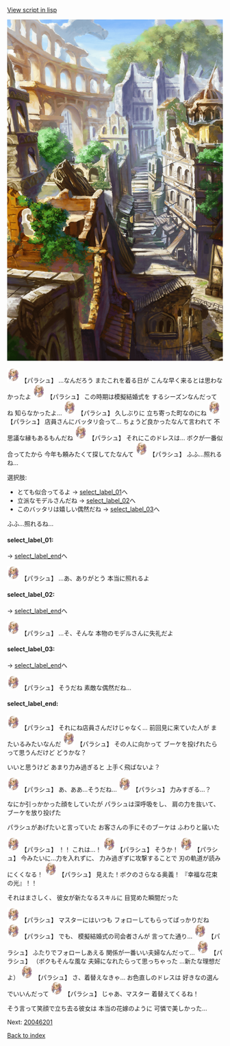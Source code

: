[View script in lisp](../scripts/20045404.txt)

![ghost_town.png](../images/backgrounds/ghost_town.png)

<img src="../images/units/200451.png" alt="200451.png" height="34"/>
【パラシュ】
…なんだろう
またこれを着る日が
こんな早く来るとは思わなかったよ

<img src="../images/units/200451.png" alt="200451.png" height="34"/>
【パラシュ】
この時期は模擬結婚式を
するシーズンなんだってね
知らなかったよ…

<img src="../images/units/200451.png" alt="200451.png" height="34"/>
【パラシュ】
久しぶりに
立ち寄った町なのにね

<img src="../images/units/200451.png" alt="200451.png" height="34"/>
【パラシュ】
店員さんにバッタリ会って…
ちょうど良かったなんて言われて
不思議な縁もあるもんだね

<img src="../images/units/200451.png" alt="200451.png" height="34"/>
【パラシュ】
それにこのドレスは…
ボクが一番似合ってたから
今年も頼みたくて探してたなんて

<img src="../images/units/200451.png" alt="200451.png" height="34"/>
【パラシュ】
ふふ…照れるね…

選択肢:
- とても似合ってるよ → [select_label_01](#select_label_01)へ
- 立派なモデルさんだね → [select_label_02](#select_label_02)へ
- このバッタリは嬉しい偶然だね → [select_label_03](#select_label_03)へ

ふふ…照れるね…

#### select_label_01:
 → [select_label_end](#select_label_end)へ

<img src="../images/units/200451.png" alt="200451.png" height="34"/>
【パラシュ】
…あ、ありがとう
本当に照れるよ

#### select_label_02:
 → [select_label_end](#select_label_end)へ

<img src="../images/units/200451.png" alt="200451.png" height="34"/>
【パラシュ】
…そ、そんな
本物のモデルさんに失礼だよ

#### select_label_03:
 → [select_label_end](#select_label_end)へ

<img src="../images/units/200451.png" alt="200451.png" height="34"/>
【パラシュ】
そうだね
素敵な偶然だね…

#### select_label_end:

<img src="../images/units/200451.png" alt="200451.png" height="34"/>
【パラシュ】
それにね店員さんだけじゃなく…
前回見に来ていた人が
またいるみたいなんだ

<img src="../images/units/200451.png" alt="200451.png" height="34"/>
【パラシュ】
その人に向かって
ブーケを投げれたらって思うんだけど
どうかな？

いいと思うけど
あまり力み過ぎると
上手く飛ばないよ？

<img src="../images/units/200451.png" alt="200451.png" height="34"/>
【パラシュ】
あ、ああ…そうだね…

<img src="../images/units/200451.png" alt="200451.png" height="34"/>
【パラシュ】
力みすぎる…？

なにか引っかかった顔をしていたが
パラシュは深呼吸をし、
肩の力を抜いて、ブーケを放り投げた

パラシュがあげたいと言っていた
お客さんの手にそのブーケは
ふわりと届いた

<img src="../images/units/200451.png" alt="200451.png" height="34"/>
【パラシュ】
！！
これは…！

<img src="../images/units/200451.png" alt="200451.png" height="34"/>
【パラシュ】
そうか！

<img src="../images/units/200451.png" alt="200451.png" height="34"/>
【パラシュ】
今みたいに…力を入れずに、
力み過ぎずに攻撃することで
刃の軌道が読みにくくなる！

<img src="../images/units/200451.png" alt="200451.png" height="34"/>
【パラシュ】
見えた！ボクのさらなる奥義！
『幸福な花束の光』！！

それはまさしく、
彼女が新たなるスキルに
目覚めた瞬間だった

<img src="../images/units/200451.png" alt="200451.png" height="34"/>
【パラシュ】
マスターにはいつも
フォローしてもらってばっかりだね

<img src="../images/units/200451.png" alt="200451.png" height="34"/>
【パラシュ】
でも、
模擬結婚式の司会者さんが
言ってた通り…

<img src="../images/units/200451.png" alt="200451.png" height="34"/>
【パラシュ】
ふたりでフォローしあえる
関係が一番いい夫婦なんだって…

<img src="../images/units/200451.png" alt="200451.png" height="34"/>
【パラシュ】
（ボクもそんな風な
夫婦になれたらって思っちゃった
…新たな理想だよ）

<img src="../images/units/200451.png" alt="200451.png" height="34"/>
【パラシュ】
さ、着替えなきゃ…
お色直しのドレスは
好きなの選んでいいんだって

<img src="../images/units/200451.png" alt="200451.png" height="34"/>
【パラシュ】
じゃあ、マスター
着替えてくるね！

そう言って笑顔で立ち去る彼女は
本当の花嫁のように
可憐で美しかった…

Next: [20046201](20046201.md)

[Back to index](index.md)
